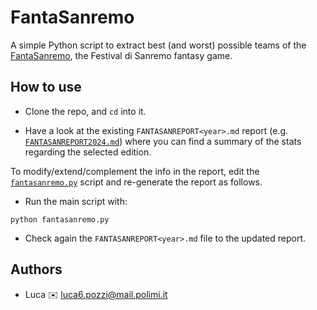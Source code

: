 # FantaSanremo

A simple Python script to extract best (and worst) possible teams of the [FantaSanremo](https://fantasanremo.com/), the Festival di Sanremo fantasy game.

## How to use
* Clone the repo, and `cd` into it.

* Have a look at the existing `FANTASANREPORT<year>.md` report (e.g. [`FANTASANREPORT2024.md`](./FANTASANREPORT2024.md)) where you can find a summary of the stats regarding the selected edition.

To modify/extend/complement the info in the report, edit the [`fantasanremo.py`](./fantasanremo.py) script and re-generate the report as follows.

* Run the main script with:
```
python fantasanremo.py
```
* Check again the `FANTASANREPORT<year>.md` file to the updated report.

## Authors
* Luca ✉️ [luca6.pozzi@mail.polimi.it](mailto:luca6.pozzi@mail.polimi.it)
